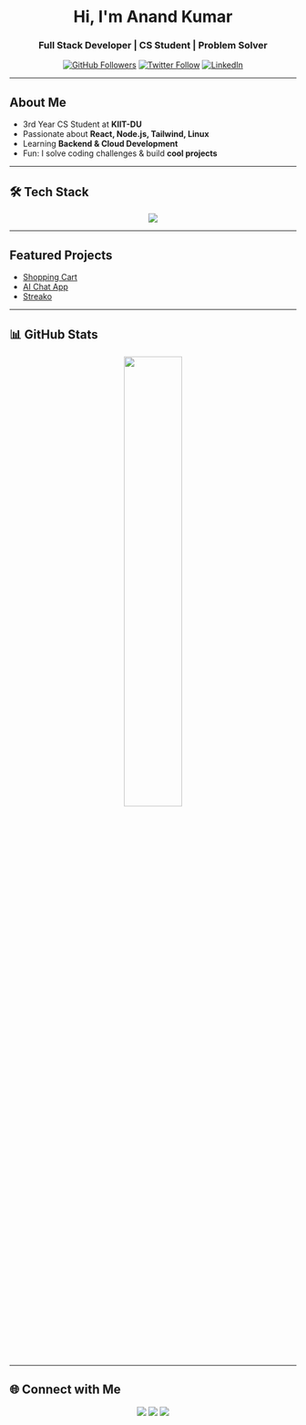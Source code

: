 <h1 align="center">Hi, I'm Anand Kumar</h1>
<h3 align="center">Full Stack Developer | CS Student | Problem Solver</h3>

<p align="center">
  <a href="https://github.com/anand-1812"><img src="https://img.shields.io/github/followers/anand-1812?label=Follow&style=social" alt="GitHub Followers" /></a>
  <a href="https://twitter.com/Anand_Kumar1812"><img src="https://img.shields.io/twitter/follow/Anand_Kumar1812?style=social" alt="Twitter Follow" /></a>
  <a href="https://linkedin.com/in/anand-kumar-6b3255373/"><img src="https://img.shields.io/badge/LinkedIn-Connect-blue?style=flat&logo=linkedin" alt="LinkedIn" /></a>
</p>

---

##  About Me

- 3rd Year CS Student at **KIIT-DU**
- Passionate about **React, Node.js, Tailwind, Linux**
- Learning **Backend & Cloud Development**
- Fun: I solve coding challenges & build **cool projects**

---

## 🛠️ Tech Stack
<p align="center">
  <img src="https://skillicons.dev/icons?i=cpp,python,js,react,nodejs,express,git,linux,vim" />
</p>

---

## Featured Projects

- <a href="https://anand-1812.github.io/shopping-cart">
    Shopping Cart
  </a>
- <a href="https://anand-1812.github.io/gemini-clone">
    AI Chat App
  </a>
- <a href="https://streako-tracker.vercel.app">
    Streako
  </a>
---

## 📊 GitHub Stats
<p align="center">
  <img src="https://github-readme-stats.vercel.app/api/top-langs/?username=anand-1812&layout=compact&theme=tokyonight&hide_border=true" width="45%" />
</p>

---

## 🌐 Connect with Me
<p align="center">
  <a href="https://linkedin.com/in/anand-kumar-6b3255373/"><img src="https://img.shields.io/badge/LinkedIn-Connect-blue?style=for-the-badge&logo=linkedin" /></a>
  <a href="mailto:anand.work2005@gmail.com"><img src="https://img.shields.io/badge/Gmail-Email-D14836?style=for-the-badge&logo=gmail&logoColor=white" /></a>
  <a href="https://twitter.com/Anand_Kumar1812"><img src="https://img.shields.io/badge/Twitter-Follow-1DA1F2?style=for-the-badge&logo=twitter" /></a>
</p>
